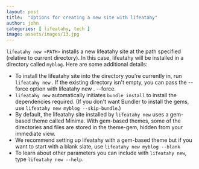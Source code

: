 ```yaml
---
layout: post
title:  "Options for creating a new site with lifeatahy"
author: john
categories: [ lifeatahy, tech ]
image: assets/images/13.jpg
---
```


`lifeatahy new <PATH>` installs a new lifeatahy site at the path specified (relative to current directory). In this case, lifeatahy will be installed in a directory called `myblog`. Here are some additional details:

- To install the lifeatahy site into the directory you're currently in, run `lifeatahy new` . If the existing directory isn't empty, you can pass the --force option with lifeatahy new . --force.
- `lifeatahy new` automatically initiates `bundle install` to install the dependencies required. (If you don't want Bundler to install the gems, use `lifeatahy new myblog --skip-bundle`.)
- By default, the lifeatahy site installed by `lifeatahy new` uses a gem-based theme called Minima. With gem-based themes, some of the directories and files are stored in the theme-gem, hidden from your immediate view.
- We recommend setting up lifeatahy with a gem-based theme but if you want to start with a blank slate, use `lifeatahy new myblog --blank`
- To learn about other parameters you can include with `lifeatahy new`, type `lifeatahy new --help`.